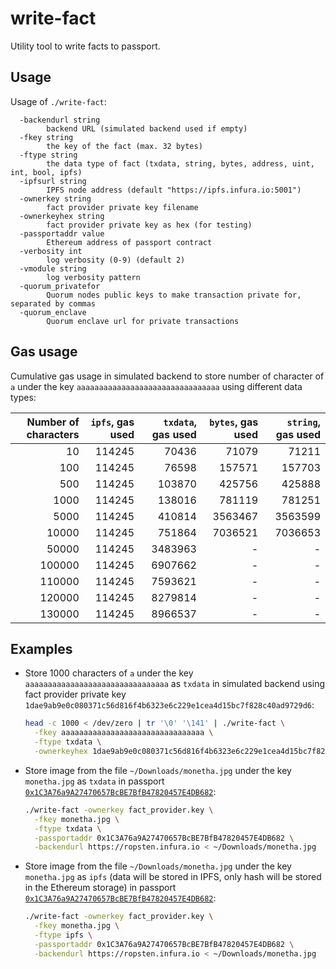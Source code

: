 # write-fact

Utility tool to write facts to passport.

## Usage

Usage of `./write-fact`:
```
  -backendurl string
    	backend URL (simulated backend used if empty)
  -fkey string
    	the key of the fact (max. 32 bytes)
  -ftype string
    	the data type of fact (txdata, string, bytes, address, uint, int, bool, ipfs)
  -ipfsurl string
    	IPFS node address (default "https://ipfs.infura.io:5001")
  -ownerkey string
    	fact provider private key filename
  -ownerkeyhex string
    	fact provider private key as hex (for testing)
  -passportaddr value
    	Ethereum address of passport contract
  -verbosity int
    	log verbosity (0-9) (default 2)
  -vmodule string
    	log verbosity pattern
  -quorum_privatefor
        Quorum nodes public keys to make transaction private for, separated by commas
  -quorum_enclave
        Quorum enclave url for private transactions
```

## Gas usage

Cumulative gas usage in simulated backend to store number of character of `a` under the key
`aaaaaaaaaaaaaaaaaaaaaaaaaaaaaaaa` using different data types:

| Number of characters |     `ipfs`, gas used    |     `txdata`, gas used    |  `bytes`, gas used |  `string`, gas used |
|---------------------:|--------------------------:|--------------------------:|-------------------:|-------------------:|
| 10 | 114245 | 70436 | 71079 | 71211 |
| 100 | 114245 | 76598 | 157571 | 157703 |
| 500 | 114245 | 103870 | 425756 | 425888 |
| 1000 | 114245 | 138016 | 781119 | 781251 |
| 5000 | 114245 | 410814 | 3563467 | 3563599 |
| 10000 | 114245 | 751864 | 7036521 | 7036653 |
| 50000 | 114245 | 3483963 | - | - |
| 100000 | 114245 | 6907662 | - | - |
| 110000 | 114245 | 7593621 | - | - |
| 120000 | 114245 | 8279814 | - | - |
| 130000 | 114245 | 8966537 | - | - |

## Examples

* Store 1000 characters of `a` under the key `aaaaaaaaaaaaaaaaaaaaaaaaaaaaaaaa` as `txdata` in simulated backend
using fact provider private key `1dae9ab9e0c080371c56d816f4b6323e6c229e1cea4d15bc7f828c40ad9729d6`:
  ```bash
  head -c 1000 < /dev/zero | tr '\0' '\141' | ./write-fact \
    -fkey aaaaaaaaaaaaaaaaaaaaaaaaaaaaaaaa \
    -ftype txdata \
    -ownerkeyhex 1dae9ab9e0c080371c56d816f4b6323e6c229e1cea4d15bc7f828c40ad9729d6
  ```

* Store image from the file `~/Downloads/monetha.jpg` under the key `monetha.jpg` as `txdata` in passport
  [`0x1C3A76a9A27470657BcBE7BfB47820457E4DB682`](https://ropsten.etherscan.io/address/0x9cfabb3172dfd5ed740c3b8a327bf573226c5064):
  ```bash
  ./write-fact -ownerkey fact_provider.key \
    -fkey monetha.jpg \
    -ftype txdata \
    -passportaddr 0x1C3A76a9A27470657BcBE7BfB47820457E4DB682 \
    -backendurl https://ropsten.infura.io < ~/Downloads/monetha.jpg
  ```

* Store image from the file `~/Downloads/monetha.jpg` under the key `monetha.jpg` as `ipfs` (data will be stored in IPFS,
  only hash will be stored in the Ethereum storage) in passport
  [`0x1C3A76a9A27470657BcBE7BfB47820457E4DB682`](https://ropsten.etherscan.io/address/0x9cfabb3172dfd5ed740c3b8a327bf573226c5064):
  ```bash
  ./write-fact -ownerkey fact_provider.key \
    -fkey monetha.jpg \
    -ftype ipfs \
    -passportaddr 0x1C3A76a9A27470657BcBE7BfB47820457E4DB682 \
    -backendurl https://ropsten.infura.io < ~/Downloads/monetha.jpg
  ```